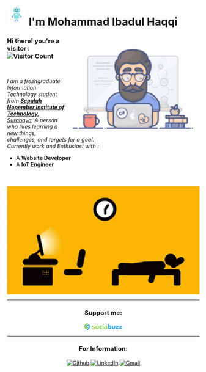 # <img src="https://github.com/haqqii/haqqii/blob/main/giphy (1).gif" width="50px"> I'm Mohammad Ibadul Haqqi

<img align="right" alt="Programmer Gif" src="https://github.com/haqqii/haqqii/blob/main/programming.gif" width="350" />

### **Hi there! you're a visitor :** ![Visitor Count](https://profile-counter.glitch.me/{haqqii}/count.svg)

<br>

<p>
   <em>
    I am a freshgraduate Information Technology student from <a href="https://www.its.ac.id/it/"> <b>Sepuluh Nopember Institute of Technology</b>, Surabaya</a>.
    A person who likes learning a new things, challenges, and targets for a goal.  <br/>
      Currently work and Enthusiast with :
   </em>
</p>

   - A <b>Website Developer</b>
   - A <b>IoT Engineer</b> 

<br>

<br>
<img align="center" alt="Programmer Gif" src="https://github.com/haqqii/haqqii/blob/main/ESGR.gif" width="1000" />

------------

<h3 align="center">Support me: </h3>
<p align="center">
   <a align="center" href="https://sociabuzz.com/kyhaa/tribe" target="_blank">
      <img align="center" alt="Sociabuzz" src="sociabuzz.png" width="20%"/> 
   </a> 
</p>


   ------------

<h3 align="center">For Information: </h3>
<p align="center">
   <a align="center" href="https://github.com/haqqii" target="_blank">
      <img align="center" alt="Github" src="https://img.shields.io/badge/GitHub-%2312100E.svg?&style=for-the-badge&logo=Github&logoColor=white"/>
   </a> 
   <a align="center" href="https://www.linkedin.com/in/mohammad-ibadul-haqqi/" target="_blank">
      <img align="center" alt="LinkedIn" src="https://img.shields.io/badge/linkedin-%230077B5.svg?&style=for-the-badge&logo=linkedin&logoColor=white" />
   </a> 
   <a align="center" href="mailto:ibadul.haqqi@gmail.com" target="_blank">
      <img align="center" alt="Gmail" src="https://img.shields.io/badge/gmail-D14836?&style=for-the-badge&logo=gmail&logoColor=white" />
   </a> 
</p>
